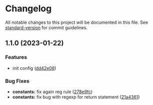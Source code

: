 # Changelog

All notable changes to this project will be documented in this file. See [standard-version](https://github.com/conventional-changelog/standard-version) for commit guidelines.

## 1.1.0 (2023-01-22)


### Features

* init config ([dd42e08](https://github.com/whydidoo/eslint-plugin-react-i18next-prettier-ignore/commit/dd42e08b1e08f51a4365a1956a2aebfddd5ceb5c))


### Bug Fixes

* **constants:** fix again reg rule ([278e9fc](https://github.com/whydidoo/eslint-plugin-react-i18next-prettier-ignore/commit/278e9fcd1aef72d3bd65bc4a4819ef3bc2b3ee7b))
* **constants:** fix bug with regexp for return statement ([21a4361](https://github.com/whydidoo/eslint-plugin-react-i18next-prettier-ignore/commit/21a436141e5bca6699e1b7d18ec1625b1ce84c24))
